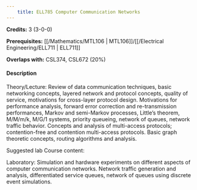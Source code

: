```yaml
---
    title: ELL785 Computer Communication Networks
---
```

**Credits:** 3 (3-0-0)



**Prerequisites:** [[/Mathematics/MTL106 | MTL106]]/[[/Electrical Engineering/ELL711 | ELL711]]

**Overlaps with:** CSL374, CSL672 (20%)

#### Description 
Theory/Lecture: Review of data communication techniques, basic networking concepts, layered network and protocol concepts, quality of service, motivations for cross-layer protocol design. Motivations for performance analysis, forward error correction and re-transmission performances, Markov and semi-Markov processes, Little’s theorem, M/M/m/k, M/G/1 systems, priority queueing, network of queues, network traffic behavior. Concepts and analysis of multi-access protocols; contention-free and contention multi-access protocols. Basic graph theoretic concepts, routing algorithms and analysis.

Suggested lab Course content:

Laboratory: Simulation and hardware experiments on different aspects of computer communication networks. Network traffic generation and analysis, differentiated service queues, network of queues using discrete event simulations.